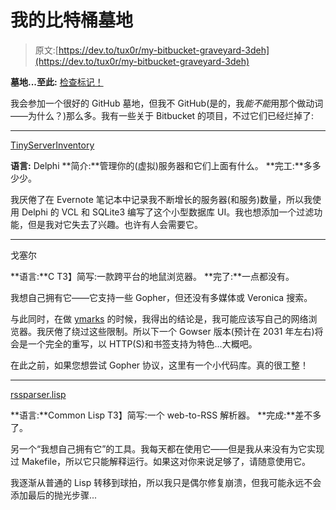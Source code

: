 # 我的比特桶墓地

> 原文:[https://dev.to/tux0r/my-bitbucket-graveyard-3deh](https://dev.to/tux0r/my-bitbucket-graveyard-3deh)

**墓地...至此:** [检查标记！](https://dev.to/t/graveyard)

我会参加一个很好的 GitHub 墓地，但我不 GitHub(是的，我*能不能*用那个做动词——为什么？)那么多。我有一些关于 Bitbucket 的项目，不过它们已经烂掉了:

* * *

[TinyServerInventory](https://bitbucket.org/tux_/tinyserverinventory)

**语言:** Delphi
**简介:**管理你的(虚拟)服务器和它们上面有什么。
**完工:**多多少少。

我厌倦了在 Evernote 笔记本中记录我不断增长的服务器(和服务)数量，所以我使用 Delphi 的 VCL 和 SQLite3 编写了这个小型数据库 UI。我也想添加一个过滤功能，但是我对它失去了兴趣。也许有人会需要它。

* * *

戈塞尔

**语言:**C
T3】简写:一款跨平台的地鼠浏览器。
**完了:**一点都没有。

我想自己拥有它——它支持一些 Gopher，但还没有多媒体或 Veronica 搜索。

与此同时，在做 [ymarks](https://ymarks.org) 的时候，我得出的结论是，我可能应该写自己的网络浏览器。我厌倦了绕过这些限制。所以下一个 Gowser 版本(预计在 2031 年左右)将会是一个完全的重写，以 HTTP(S)和书签支持为特色...大概吧。

在此之前，如果您想尝试 Gopher 协议，这里有一个小代码库。真的很工整！

* * *

[rssparser.lisp](https://bitbucket.org/tux_/rssparser.lisp)

**语言:**Common Lisp
T3】简写:一个 web-to-RSS 解析器。
**完成:**差不多了。

另一个“我想自己拥有它”的工具。我每天都在使用它——但是我从来没有为它实现过 Makefile，所以它只能解释运行。如果这对你来说足够了，请随意使用它。

我逐渐从普通的 Lisp 转移到球拍，所以我只是偶尔修复崩溃，但我可能永远不会添加最后的抛光步骤...